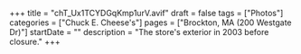 +++
title = "chT_Ux1TCYDGqKmp1urV.avif"
draft = false
tags = ["Photos"]
categories = ["Chuck E. Cheese's"]
pages = ["Brockton, MA (200 Westgate Dr)"]
startDate = ""
description = "The store's exterior in 2003 before closure."
+++
